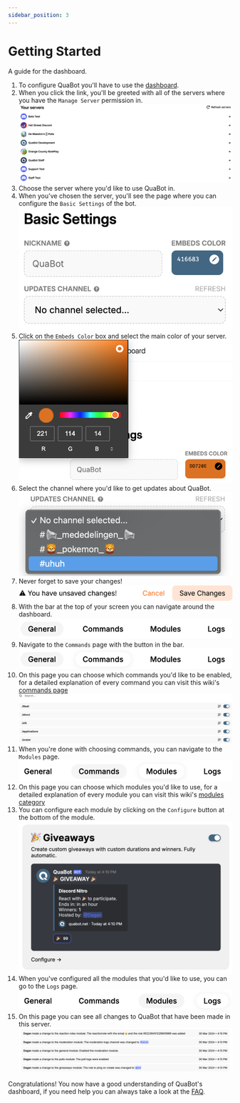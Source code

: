 ```yaml
---
sidebar_position: 3
---
```


# Getting Started

A guide for the dashboard.

1. To configure QuaBot you'll have to use the [dashboard](quabot.net/dashboard).
2. When you click the link, you'll be greeted with all of the servers where you have the `Manage Server` permission in.
   ![Picture of the main dashboard page](./img/GettingStarted-Servers.png)
3. Choose the server where you'd like to use QuaBot in.
4. When you've chosen the server, you'll see the page where you can configure the `Basic Settings` of the bot.
   ![Picture of the Basic Settings page](./img/GettingStarted-BasicSettings.png)
5. Click on the `Embeds Color` box and select the main color of your server.
   ![Picture of the color selection](./img/GettingStarted-Color.png)
6. Select the channel where you'd like to get updates about QuaBot.
   ![Picture of the channel selection](./img/GettingStarted-Updates.png)
7. Never forget to save your changes!
   ![Picture of the save changes bar](./img/GettingStarted-Save.png)
8. With the bar at the top of your screen you can navigate around the dashboard.
   ![Picture of dashboard nav bar](./img/GettingStarted-Nav.png)
9. Navigate to the `Commands` page with the button in the bar.
   ![Picture of commands page selection](./img/GettingStarted-NavCommands.png)
10. On this page you can choose which commands you'd like to be enabled, for a detailed explanation of every command you can visit this wiki's [commands page](/docs/commands)
    ![Picture of the commands page](./img//GettingStarted-Commands.png)
11. When you're done with choosing commands, you can navigate to the `Modules` page.
    ![Picture of modules page selection](./img/GettingStarted-NavModules.png)
12. On this page you can choose which modules you'd like to use, for a detailed explanation of every module you can visit this wiki's [modules category](/docs/category/modules)
13. You can configure each module by clicking on the `Configure` button at the bottom of the module.
    ![Picture of a module](./img/GettingStarted-Module.png)
14. When you've configured all the modules that you'd like to use, you can go to the `Logs` page.
    ![Picture of logs page selection](./img/GettingStarted-NavLogs.png)
15. On this page you can see all changes to QuaBot that have been made in this server.
    ![Picture of logs page](./img/GettingStarted-Logs.png)

Congratulations! You now have a good understanding of QuaBot's dashboard, if you need help you can always take a look at the [FAQ](/docs/faq).
